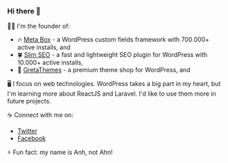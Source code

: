 ### Hi there 👋

👨‍💻 I'm the founder of:

- 🔥 [Meta Box](https://metabox.io) - a WordPress custom fields framework with 700.000+ active installs, and
- 🍀 [Slim SEO](https://wpslimseo.com) - a fast and lightweight SEO plugin for WordPress with 10.000+ active installs,
- 🏅 [GretaThemes](https://gretathemes.com) - a premium theme shop for WordPress, and

🖥️ I focus on web technologies. WordPress takes a big part in my heart, but I'm learning more about ReactJS and Laravel. I'd like to use them more in future projects.

☕ Connect with me on:

- [Twitter](https://twitter.com/rilwis)
- [Facebook](https://facebook.com/rilwis)

⚡ Fun fact: my name is Anh, not Ahn!
